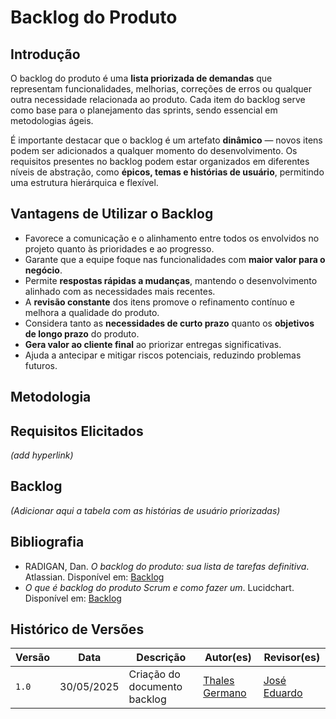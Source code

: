# Backlog do Produto

## Introdução

O backlog do produto é uma **lista priorizada de demandas** que representam funcionalidades, melhorias, correções de erros ou qualquer outra necessidade relacionada ao produto. Cada item do backlog serve como base para o planejamento das sprints, sendo essencial em metodologias ágeis.

É importante destacar que o backlog é um artefato **dinâmico** — novos itens podem ser adicionados a qualquer momento do desenvolvimento. Os requisitos presentes no backlog podem estar organizados em diferentes níveis de abstração, como **épicos, temas e histórias de usuário**, permitindo uma estrutura hierárquica e flexível.

## Vantagens de Utilizar o Backlog

- Favorece a comunicação e o alinhamento entre todos os envolvidos no projeto quanto às prioridades e ao progresso.
- Garante que a equipe foque nas funcionalidades com **maior valor para o negócio**.
- Permite **respostas rápidas a mudanças**, mantendo o desenvolvimento alinhado com as necessidades mais recentes.
- A **revisão constante** dos itens promove o refinamento contínuo e melhora a qualidade do produto.
- Considera tanto as **necessidades de curto prazo** quanto os **objetivos de longo prazo** do produto.
- **Gera valor ao cliente final** ao priorizar entregas significativas.
- Ajuda a antecipar e mitigar riscos potenciais, reduzindo problemas futuros.

## Metodologia



## Requisitos Elicitados

*(add hyperlink)*

## Backlog

*(Adicionar aqui a tabela com as histórias de usuário priorizadas)*

## Bibliografia

- RADIGAN, Dan. *O backlog do produto: sua lista de tarefas definitiva*. Atlassian. Disponível em: [Backlog](https://www.atlassian.com/br/agile/scrum/backlogs)
- *O que é backlog do produto Scrum e como fazer um*. Lucidchart. Disponível em: [Backlog](https://www.lucidchart.com/blog/pt/como-fazer-um-backlog-do-produto)

## Histórico de Versões

Versão |   Data     | Descrição   | Autor(es)    | Revisor(es)
-------|------------|----------------------------------------------|----------------------------------------------------------|------------------------------
`1.0`  | 30/05/2025 | Criação do documento backlog  | [Thales Germano](https://github.com/thalesgvl)          | [José Eduardo](https://github.com/jevprado)
